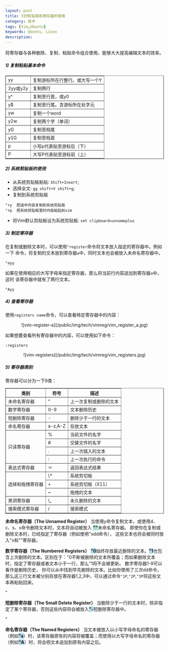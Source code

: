 ```yaml
---
layout: post
title: VIM剪贴板和寄存器的使用
category: 技术
tags: [Vim,Ubuntu]
keywords: Ubuntu, Linux
description: 
---
```



将寄存器与各种删除、复制、粘贴命令组合使用，能够大大提高编辑文本的效率。

##### **1) 复制粘贴基本命令**

<center>
<table summary="basic-commands" border="1" cellspacing="0" cellpadding="3">
<tbody>
<tr>
<td>yy</td><td>复制游标所在行整行。或大写一个Y</td>
</tr>
<tr>
<td>2yy或y2y</td><td>复制两行</td>
</tr>
<tr>
<td>y^</td><td>复制至行首，或y0</td>
</tr>
<tr>
<td>y$</td><td>复制至行尾。含游标所在处字元</td>
</tr>
<tr>
<td>yw</td><td>复制一个word</td>
</tr>
<tr>
<td>y2w</td><td>复制两个字（单词）</td>
</tr>
<tr>
<td>yG</td><td>复制至档尾</td>
</tr>
<tr>
<td>y1G</td><td>复制至档首</td>
</tr>
<tr>
<td>p</td><td>小写p代表贴至游标后（下）</td>
</tr>
<tr>
<td>P</td><td>大写P代表贴至游标前（上）</td>
</tr>
</tbody>
</table>
</center>


##### **2) 系统剪贴板的使用**

- 从系统剪贴板粘贴: `Shift+Insert`;
- 选择全文: `gg shift+V shift+g`;
- 复制到系统剪贴板    

```vim
"+y  把选中内容复制到系统剪贴板
"+p  把系统剪贴板里的内容粘贴到vim
```

- 将Vim默认剪贴板设为系统剪贴板: `set clipboard=unnameplus`


##### **3) 制定寄存器**
在复制或删除文本时，可以使用`"register`命令将文本放入指定的寄存器中。例如一下
命令，将复制的文本放到寄存器`a`中，同时文本也会被放入未命名寄存器中。  

```vim
"ayy
```

如果在使用相应的大写字母来指定寄存器，那么将当前行内容追加到寄存器`a`中，这时
该寄存器中就有了两行文本。    

```vim
"Ayy
```

##### **4) 查看寄存器**
使用`registers name`命令，可以查看特定寄存器中的内容：   
<center>
![vim-register-a](/public/img/tech/vimreg/vim_register_a.jpg)
</center>

如果想要查看所有寄存器中的内容，可以使用如下命令：

```vim
:registers
```

<center>
![vim-registers](/public/img/tech/vimreg/vim_registers.jpg)
</center>


##### **5) 寄存器类别**
寄存器可以分为一下9类：    

<center>
<table summary="special registers" border="1" cellspacing="0" cellpadding="3">
<tbody>
<tr>
<th>类别</th><th>符号</th><th>描述</th>
</tr>
<tr>
<td>未命名寄存器</td><td>"</td><td>上一次复制或删除的文本</td>
</tr>
<tr>
<td>数字寄存器</td><td>0-9</td><td>文本删除历史</td>
</tr>
<tr>
<td>短删除寄存器</td><td>-</td><td>删除少于一行的文本</td>
</tr>
<tr>
<td>命名寄存器</td><td>a-z,A-Z</td><td>存放文本</td>
</tr>
<tr>
<td rowspan="4">只读寄存器</td>
<td>%</td><td>当前文件的名字</td>
</tr><tr>
<td>#</td><td>交替文件的名字</td>
</tr><tr>
<td>.</td><td>上一次插入的文本</td>
</tr><tr>
<td>:</td><td>上一次执行的命令</td></tr>
<tr><td>表达式寄存器</td><td>＝</td><td>返回表达式结果</td></tr>
<tr><td rowspan="3">选择和拖拽寄存器</td>
<td>\*</td><td>系统剪切板</td></tr>
<tr><td>+</td><td>系统剪切板（X11）</td></tr>
<tr><td>~</td><td>拖拽的文本</td></tr>
<tr><td>黑洞寄存器</td><td>\_</td><td>永久删除的文本</td></tr>
<tr><td>搜索模式寄存器</td><td>/</td><td>搜索模式</td></tr>
</tbody>
</table>
</center>


<p><strong>未命名寄存器（The Unnamed Register）</strong>  
当使用y命令复制文本，或使用d、c、s、x命令删除文本时，文本将自动被放入
<span style="font-weight:bold;background:lightblue">""</span>未命名寄存器。
即使你在复制或删除文本时，已经指定了寄存器（例如使用"xdd命令），
这些文本也将会被同时放入"x和""寄存器。</p>


<p><strong>数字寄存器（The Numbered Registers）</strong> <span style="font-weight:bold;background:lightblue">"0</span>始终存放最近删除的文本。<span style="font-weight:bold;background:lightblue">"1</span>也包含上次删除的文本。区别在于："0不断被删除的文本所覆盖；而如果删除文本时，指定了寄存器或者文本小于一行，那么"1将不会被更新。 数字寄存器1-9可以看作是删除历史， 你可以从中找到早先删除的文本。比如你使用了三次dd命令，那么这三行文本被分别存放在寄存器1,2,3中，可以通过命令<code class="inset">"1P</code>,<code class="inset">"2P</code>,<code class="inset">"3P</code>将这些文本再粘贴回来。</p>"


<p><strong>短删除寄存器（The Small Delete Register）</strong> 当删除少于一行的文本时，除非指定了某个寄存器，否则这些内容将会被放入<span style="font-weight:bold;background:lightblue">"-</span>短删除寄存器中。</p>"

<p><strong>命名寄存器（The Named Registers）</strong> 当文本被放入以小写字母命名的寄存器（例如<span style="font-weight:bold;background:lightblue">"a</span>）时，该寄存器原有的内容将被覆盖；而使用以大写字母命名的寄存器（例如<span style="font-weight:bold;background:lightblue">"A</span>）时，将会把文本追加到原有内容之后。</p>


